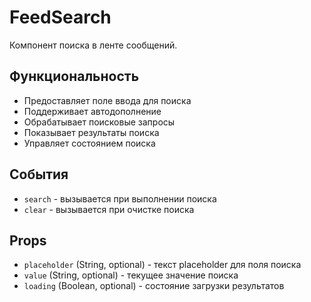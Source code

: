 # FeedSearch

Компонент поиска в ленте сообщений.

## Функциональность

- Предоставляет поле ввода для поиска
- Поддерживает автодополнение
- Обрабатывает поисковые запросы
- Показывает результаты поиска
- Управляет состоянием поиска

## События

- `search` - вызывается при выполнении поиска
- `clear` - вызывается при очистке поиска

## Props

- `placeholder` (String, optional) - текст placeholder для поля поиска
- `value` (String, optional) - текущее значение поиска
- `loading` (Boolean, optional) - состояние загрузки результатов

